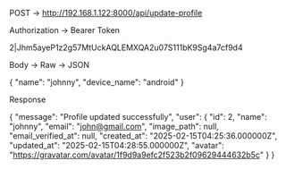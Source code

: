 POST -> http://192.168.1.122:8000/api/update-profile

Authorization -> Bearer Token 

2|Jhm5ayeP1z2g57MtUckAQLEMXQA2u07S111bK9Sg4a7cf9d4

Body -> Raw -> JSON

{
    "name": "johnny",
    "device_name": "android"
}

Response

{
    "message": "Profile updated successfully",
    "user": {
        "id": 2,
        "name": "johnny",
        "email": "john@gmail.com",
        "image_path": null,
        "email_verified_at": null,
        "created_at": "2025-02-15T04:25:36.000000Z",
        "updated_at": "2025-02-15T04:28:55.000000Z",
        "avatar": "https://gravatar.com/avatar/1f9d9a9efc2f523b2f09629444632b5c"
    }
}